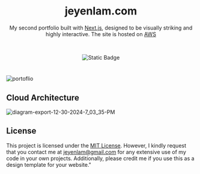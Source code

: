 <h1 align="center">jeyenlam.com</h1>

<div align="center">
  <p>My second portfolio built with <a href="https://nextjs.org/" target="_blank">Next.js</a>, designed to be visually striking and highly interactive. The site is hosted on <a href="https://aws.amazon.com" target="_blank">AWS</a></p>

  <br/>
  
  ![Static Badge](https://img.shields.io/badge/website-up-green)

</div>

#
![portoflio](https://github.com/user-attachments/assets/eee417ba-79c1-4c44-9216-2d29f979b3e2)

## Cloud Architecture

![diagram-export-12-30-2024-7_03_35-PM](https://github.com/user-attachments/assets/bf7f6f36-0787-4e1a-a6ba-dac29990310b)

## License

This project is licensed under the [MIT License](./LICENSE). However, I kindly request that you contact me at jeyenlam@gmail.com for any extensive use of my code in your own projects. Additionally, please credit me if you use this as a design template for your website."

